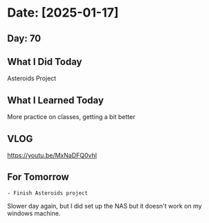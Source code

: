 # Date: [2025-01-17]

## Day: 70
## What I Did Today
Asteroids Project

## What I Learned Today
More practice on classes, getting a bit better 

## VLOG
https://youtu.be/MxNaDFQ0vhI

## For Tomorrow
    - Finish Asteroids project 

Slower day again, but I did set up the NAS but it doesn't work on my windows machine.